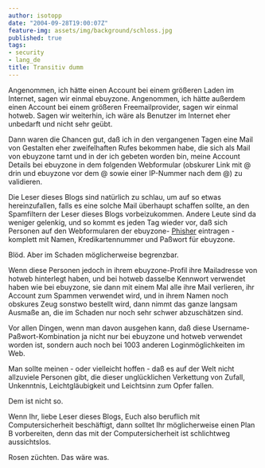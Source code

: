 ```yaml
---
author: isotopp
date: "2004-09-28T19:00:07Z"
feature-img: assets/img/background/schloss.jpg
published: true
tags:
- security
- lang_de
title: Transitiv dumm
---
```

Angenommen, ich hätte einen Account bei einem größeren Laden im Internet, sagen wir einmal ebuyzone. Angenommen, ich hätte außerdem einen Account bei einem größeren Freemailprovider, sagen wir einmal hotweb. Sagen wir weiterhin, ich wäre als Benutzer im Internet eher unbedarft und nicht sehr geübt.

Dann waren die Chancen gut, daß ich in den vergangenen Tagen eine Mail von Gestalten eher zweifelhaften Rufes bekommen habe, die sich als Mail von ebuyzone tarnt und in der ich gebeten worden bin, meine Account Details bei ebuyzone in dem folgenden Webformular (obskurer Link mit @ drin und ebuyzone vor dem @ sowie einer IP-Nummer nach dem @) zu validieren.

Die Leser dieses Blogs sind natürlich zu schlau, um auf so etwas hereinzufallen, falls es eine solche Mail überhaupt schaffen sollte, an den Spamfiltern der Leser dieses Blogs vorbeizukommen. Andere Leute sind da weniger gelenkig, und so kommt es jeden Tag wieder vor, daß sich Personen auf den Webformularen der ebuyzone-
[Phisher](http://www.bsi-fuer-buerger.de/abzocker/05_08.htm) eintragen - komplett mit Namen, Kredikartennummer und Paßwort für ebuyzone.

Blöd. Aber im Schaden möglicherweise begrenzbar.

Wenn diese Personen jedoch in ihrem ebuyzone-Profil ihre Mailadresse von hotweb hinterlegt haben, und bei hotweb dasselbe Kennwort verwendet haben wie bei ebuyzone, sie dann mit einem Mal alle ihre Mail verlieren, ihr Account zum Spammen verwendet wird, und in ihrem Namen noch obskures Zeug sonstwo bestellt wird, dann nimmt das ganze langsam Ausmaße an, die im Schaden nur noch sehr schwer abzuschätzen sind.

Vor allen Dingen, wenn man davon ausgehen kann, daß diese Username-Paßwort-Kombination ja nicht nur bei ebuyzone und hotweb verwendet worden ist, sondern auch noch bei 1003 anderen Loginmöglichkeiten im Web.

Man sollte meinen - oder vielleicht hoffen - daß es auf der Welt nicht allzuviele Personen gibt, die dieser unglücklichen Verkettung von Zufall, Unkenntnis, Leichtgläubigkeit und Leichtsinn zum Opfer fallen.

Dem ist nicht so.

Wenn Ihr, liebe Leser dieses Blogs, Euch also beruflich mit Computersicherheit beschäftigt, dann solltet Ihr möglicherweise einen Plan B vorbereiten, denn das mit der Computersicherheit ist schlichtweg aussichtslos. 

Rosen züchten. Das wäre was.
